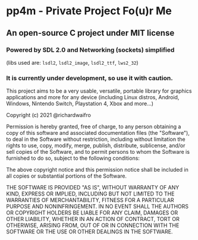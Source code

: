 # pp4m - Private Project Fo(u)r Me

## An open-source C project under MIT license
### Powered by SDL 2.0 and Networking (sockets) simplified
(libs used are: `lsdl2`, `lsdl2_image`, `lsdl2_ttf`, `lws2_32`)

### It is currently under development, so use it with caution. 
This project aims to be a very usable, versatile, portable library for graphics applications and more for any device
(including Linux distros, Android, Windows, Nintendo Switch, Playstation 4, Xbox and more...)


Copyright (c) 2021 @richardwaifro

Permission is hereby granted, free of charge, to any person
obtaining a copy of this software and associated documentation
files (the "Software"), to deal in the Software without
restriction, including without limitation the rights to use,
copy, modify, merge, publish, distribute, sublicense, and/or sell
copies of the Software, and to permit persons to whom the
Software is furnished to do so, subject to the following
conditions:

The above copyright notice and this permission notice shall be
included in all copies or substantial portions of the Software.

THE SOFTWARE IS PROVIDED "AS IS", WITHOUT WARRANTY OF ANY KIND,
EXPRESS OR IMPLIED, INCLUDING BUT NOT LIMITED TO THE WARRANTIES
OF MERCHANTABILITY, FITNESS FOR A PARTICULAR PURPOSE AND
NONINFRINGEMENT. IN NO EVENT SHALL THE AUTHORS OR COPYRIGHT
HOLDERS BE LIABLE FOR ANY CLAIM, DAMAGES OR OTHER LIABILITY,
WHETHER IN AN ACTION OF CONTRACT, TORT OR OTHERWISE, ARISING
FROM, OUT OF OR IN CONNECTION WITH THE SOFTWARE OR THE USE OR
OTHER DEALINGS IN THE SOFTWARE.
